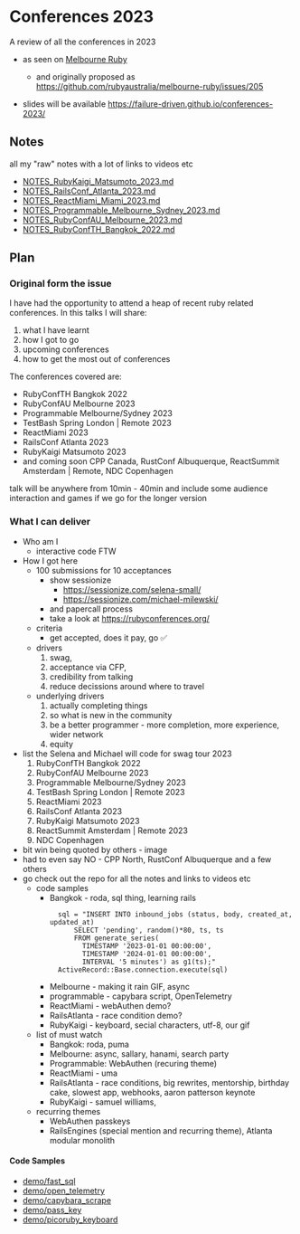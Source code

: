 # Conferences 2023

A review of all the conferences in 2023

* as seen on [Melbourne Ruby](
  https://www.meetup.com/ruby-on-rails-oceania-melbourne/events/msjwdtyfchbpc/)
  - and originally proposed as https://github.com/rubyaustralia/melbourne-ruby/issues/205

* slides will be available https://failure-driven.github.io/conferences-2023/

## Notes

all my "raw" notes with a lot of links to videos etc

- [NOTES_RubyKaigi_Matsumoto_2023.md](NOTES_RubyKaigi_Matsumoto_2023.md)
- [NOTES_RailsConf_Atlanta_2023.md](NOTES_RailsConf_Atlanta_2023.md)
- [NOTES_ReactMiami_Miami_2023.md](NOTES_ReactMiami_Miami_2023.md)
- [NOTES_Programmable_Melbourne_Sydney_2023.md](NOTES_Programmable_Melbourne_Sydney_2023.md)
- [NOTES_RubyConfAU_Melbourne_2023.md](NOTES_RubyConfAU_Melbourne_2023.md)
- [NOTES_RubyConfTH_Bangkok_2022.md](NOTES_RubyConfTH_Bangkok_2022.md)

## Plan

### Original form the issue

I have had the opportunity to attend a heap of recent ruby related conferences.
In this talks I will share:

1. what I have learnt
1. how I got to go
1. upcoming conferences
1. how to get the most out of conferences

The conferences covered are:

* RubyConfTH Bangkok 2022
* RubyConfAU Melbourne 2023
* Programmable Melbourne/Sydney 2023
* TestBash Spring London | Remote 2023
* ReactMiami 2023
* RailsConf Atlanta 2023
* RubyKaigi Matsumoto 2023
* and coming soon CPP Canada, RustConf Albuquerque, ReactSummit Amsterdam |
  Remote, NDC Copenhagen

talk will be anywhere from 10min - 40min and include some audience interaction
and games if we go for the longer version

### What I can deliver

- Who am I
    - interactive code FTW
- How I got here
    - 100 submissions for 10 acceptances
        - show sessionize
            - https://sessionize.com/selena-small/
            - https://sessionize.com/michael-milewski/
        - and papercall process
        - take a look at https://rubyconferences.org/
    - criteria
        - get accepted, does it pay, go ✅
    - drivers
        1. swag,
        1. acceptance via CFP,
        1. credibility from talking
        1. reduce decissions around where to travel
    - underlying drivers
        1. actually completing things
        1. so what is new in the community
        1. be a better programmer - more completion, more experience, wider
           network
        1. equity
- list the Selena and Michael will code for swag tour 2023
    1. RubyConfTH Bangkok 2022
    1. RubyConfAU Melbourne 2023
    1. Programmable Melbourne/Sydney 2023
    1. TestBash Spring London | Remote 2023
    1. ReactMiami 2023
    1. RailsConf Atlanta 2023
    1. RubyKaigi Matsumoto 2023
    1. ReactSummit Amsterdam | Remote 2023
    1. NDC Copenhagen
- bit win being quoted by others - image
- had to even say NO - CPP North, RustConf Albuquerque and a few others
- go check out the repo for all the notes and links to videos etc
    - code samples
        - Bangkok - roda, sql thing, learning rails
          ```
            sql = "INSERT INTO inbound_jobs (status, body, created_at, updated_at)
                SELECT 'pending', random()*80, ts, ts
                FROM generate_series(
                  TIMESTAMP '2023-01-01 00:00:00',
                  TIMESTAMP '2024-01-01 00:00:00',
                  INTERVAL '5 minutes') as g1(ts);"
            ActiveRecord::Base.connection.execute(sql)
          ```
        - Melbourne - making it rain GIF, async
        - programmable - capybara script, OpenTelemetry
        - ReactMiami - webAuthen demo?
        - RailsAtlanta - race condition demo?
        - RubyKaigi - keyboard, secial characters, utf-8, our gif
    - list of must watch
        - Bangkok: roda, puma
        - Melbourne: async, sallary, hanami, search party
        - Programmable: WebAuthen (recuring theme)
        - ReactMiami - uma
        - RailsAtlanta - race conditions, big rewrites, mentorship, birthday cake, slowest app, webhooks, aaron patterson keynote
        - RubyKaigi - samuel williams, 
    - recurring themes
        - WebAuthen passkeys
        - RailsEngines (special mention and recurring theme), Atlanta modular monolith


#### Code Samples

* [demo/fast_sql](demo/fast_sql)
* [demo/open_telemetry](demo/open_telemetry)
* [demo/capybara_scrape](demo/capybara_scrape)
* [demo/pass_key](demo/pass_key)
* [demo/picoruby_keyboard](demo/picoruby_keyboard)

